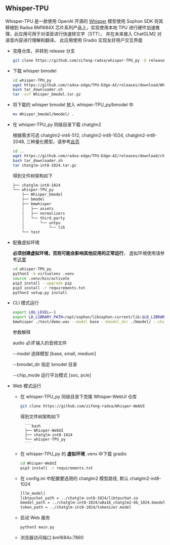 ## Whisper-TPU

Whisper-TPU 是一款使用 OpenAI 开源的 [Whisper](https://github.com/openai/whisper) 模型使用 Sophon SDK 将其移植到 Radxa BM1684X 芯片系列产品上，实现使用本地 TPU 进行硬件加速推理，此应用可用于对语音进行快速转文字（STT）， 并在未来接入 ChatGLM2 对语音内容进行理解和翻译。
此应用使用 Gradio 实现友好用户交互界面

- 克隆仓库，并转到 release 分支

    ```bash
    git clone https://github.com/zifeng-radxa/whisper-TPU_py -b release
    ```
    
- 下载 whisper bmodel 

    ```bash
    cd whisper-TPU_py
    wget https://github.com/radxa-edge/TPU-Edge-AI/releases/download/Whisper/tar_downloader.sh
    bash tar_downloader.sh
    tar -xvf Whisper_bmodel.tar.gz
    ```

- 将下载的 whisper bmodel 放入 whisper-TPU_py/bmodel 中

    ```bash
    mv Whisper_bmodel/bmodel/ .
    ```

- 在 whisper-TPU_py 同级目录下载 chatglm2

    根据需求可选 chatglm2-int4-512, chatglm2-int8-1024, chatglm2-int8-2048, 三种量化模型，请参考[此页](https://github.com/radxa-edge/TPU-Edge-AI/releases)
    
    ```bash
    cd ..
    wget https://github.com/radxa-edge/TPU-Edge-AI/releases/download/chatglm-int8-1024/tar_downloader.sh
    bash tar_downloader.sh
    tar chatglm-int8-1024.tar.gz
    ```
    
    得到文件树架构如下
    
    ```bash
    ├── chatglm-int8-1024
    └── whisper-TPU_py
        ├── Whisper_bmodel
        ├── bmodel
        ├── bmwhisper
        │   ├── assets
        │   ├── normalizers
        │   └── third_party
        │       └── untpu
        │           └── lib
        └── test
    ```
    
- 配置虚拟环境

    **必须创建虚拟环境，否则可能会影响其他应用的正常运行**， 虚拟环境使用请参考[这里](虚拟环境使用.md)
    ```bash
    cd whisper-TPU_py
    python3 -m virtualenv .venv 
    source .venv/bin/activate
    pip3 install --upgrade pip
    pip3 install -r requirements.txt 
    python3 setup.py install
    ```

-  CLI 模式运行

    ```bash
    export LOG_LEVEL=-1
    export LD_LIBRARY_PATH=/opt/sophon/libsophon-current/lib:$LD_LIBRARY_PATH
    bmwhisper ./test/demo.wav --model base --bmodel_dir ./bmodel/ --chip_mode soc
    ```
    
    参数解释
    
    audio *必须*  输入的音频文件
    
    --model 选择模型 [base, small, medium]
    
    --bmodel_dir 指定 bmodel 目录
    
    --chip_mode 运行平台模式 [soc, pcie]



- Web 模式运行

    - 在 whisper-TPU_py 同级目录下克隆 Whisper-WebUI 仓库

        ```bash
        git clone https://github.com/zifeng-radxa/Whisper-WebUI
        ```

    	得到文件树架构如下
    
            ```bash
            ├── Whisper-WebUI
            ├── chatglm-int8-1024
            └── whisper-TPU_py
            ```

    - 在 whisper-TPU_py 的 **虚拟环境** .venv 中下载 gradio

        ```bash
        cd Whisper-WebUI
        pip3 install -r requirements.txt
        ```

  - 在 config.ini 中配置要选用的 chatglm2 模型路径, 默认  chatglm2-int8-1024
  
    ```bash
    [llm_model]
    libtpuchat_path = ../chatglm-int8-1024/libtpuchat.so
    bmodel_path = ../chatglm-int8-1024/w8a16_chatglm2-6b_1024.bmodel
    token_path = ../chatglm-int8-1024/tokenizer.model
    ```
  
  - 启动 Web 服务
      ```bash
      python3 main.py
      ```
  
  - 浏览器访问端口 bm1684x:7860
